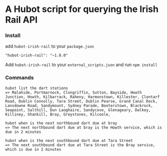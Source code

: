 # A Hubot script for querying the Irish Rail API

### Install
add `hubot-irish-rail` to your `package.json`
```
"hubot-irish-rail": "~1.0.0"
```
Add `hubot-irish-rail` to your `external_scripts.json` and run `npm install`

### Commands

```
hubot list the dart stations
=> Malahide, Portmarnock, Clongriffin, Sutton, Bayside, Howth Junction, Howth, Kilbarrack, Raheny, Harmonstown, Killester, Clontarf Road, Dublin Connolly, Tara Street, Dublin Pearse, Grand Canal Dock, Lansdowne Road, Sandymount, Sydney Parade, Booterstown, Blackrock, Seapoint, Salthill, Dun Laoghaire, Sandycove, Glenageary, Dalkey, Killiney, Shankill, Bray, Greystones, Kilcoole,
```

```
hubot when is the next northbound dart due at bray
=> The next northbound dart due at bray is the Howth service, which is due in 2 minutes
```

```
hubot when is the next southbound dart due at Tara Street
=> The next southbound dart due at Tara Street is the Bray service, which is due in 2 minutes
```
